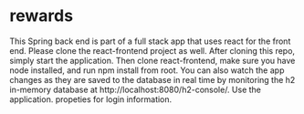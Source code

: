 # rewards

This Spring back end is part of a full stack app that uses react for the front end.  Please clone the react-frontend project as well.  After cloning this repo, simply start the application.  Then clone react-frontend, make sure you have node installed, and run npm install from root.  You can also watch the app changes as they are saved to the database in real time by monitoring the h2 in-memory database at http://localhost:8080/h2-console/.  Use the application. propeties for login information.  
